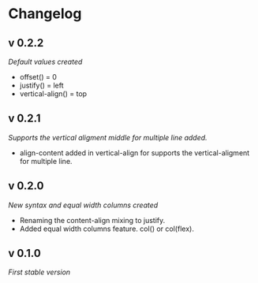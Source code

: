 # Changelog
## v 0.2.2
*Default values created*
- offset() = 0
- justify() = left
- vertical-align() = top

## v 0.2.1
*Supports the vertical aligment middle for multiple line added.*
- align-content added in vertical-align for supports the vertical-aligment for multiple line.

## v 0.2.0
*New syntax and equal width columns created*
- Renaming the content-align mixing to justify.
- Added equal width columns feature. col() or col(flex).

## v 0.1.0
*First stable version*
